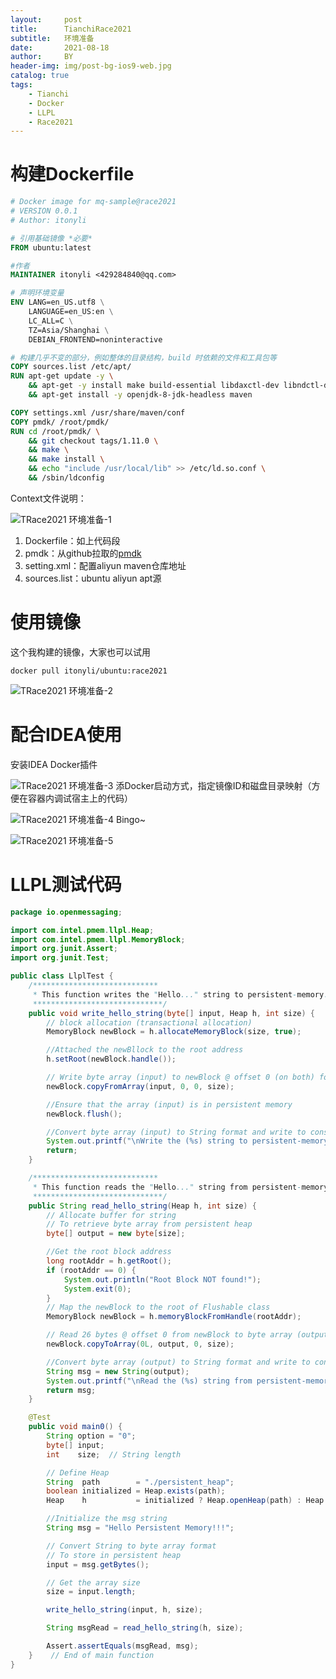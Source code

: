 ```yaml
---
layout:     post
title:      TianchiRace2021
subtitle:   环境准备
date:       2021-08-18
author:     BY
header-img: img/post-bg-ios9-web.jpg
catalog: true
tags:
    - Tianchi
    - Docker
    - LLPL
    - Race2021
---
```

# 构建Dockerfile

```Dockerfile
# Docker image for mq-sample@race2021
# VERSION 0.0.1
# Author: itonyli

# 引用基础镜像 *必要*
FROM ubuntu:latest

#作者
MAINTAINER itonyli <429284840@qq.com>

# 声明环境变量
ENV LANG=en_US.utf8 \
    LANGUAGE=en_US:en \
    LC_ALL=C \
    TZ=Asia/Shanghai \
    DEBIAN_FRONTEND=noninteractive

# 构建几乎不变的部分，例如整体的目录结构，build 时依赖的文件和工具包等
COPY sources.list /etc/apt/
RUN apt-get update -y \
    && apt-get -y install make build-essential libdaxctl-dev libndctl-dev pandoc m4 libfabric-dev pkg-config git vim \
    && apt-get install -y openjdk-8-jdk-headless maven

COPY settings.xml /usr/share/maven/conf
COPY pmdk/ /root/pmdk/
RUN cd /root/pmdk/ \
    && git checkout tags/1.11.0 \
    && make \
    && make install \
    && echo "include /usr/local/lib" >> /etc/ld.so.conf \
    && /sbin/ldconfig
```

Context文件说明：

![TRace2021 环境准备-1](https://litao.info//img/202108182044822.png)

1. Dockerfile：如上代码段
2. pmdk：从github拉取的[pmdk](https://github.com/pmem/pmdk.git)
3. setting.xml：配置aliyun maven仓库地址
4. sources.list：ubuntu aliyun apt源



# 使用镜像

这个我构建的镜像，大家也可以试用
```Docker
docker pull itonyli/ubuntu:race2021
```
![TRace2021 环境准备-2](https://litao.info//img/202108182044821.png)



# 配合IDEA使用

安装IDEA Docker插件

![TRace2021 环境准备-3](https://litao.info//img/202108182044819.png)
添Docker启动方式，指定镜像ID和磁盘目录映射（方便在容器内调试宿主上的代码）

![TRace2021 环境准备-4](https://litao.info//img/202108182044820.png)
Bingo~

![TRace2021 环境准备-5](https://litao.info//img/202108182044818.png)



# LLPL测试代码

```java
package io.openmessaging;

import com.intel.pmem.llpl.Heap;
import com.intel.pmem.llpl.MemoryBlock;
import org.junit.Assert;
import org.junit.Test;

public class LlplTest {
    /****************************
     * This function writes the "Hello..." string to persistent-memory.
     *****************************/
    public void write_hello_string(byte[] input, Heap h, int size) {
        // block allocation (transactional allocation)
        MemoryBlock newBlock = h.allocateMemoryBlock(size, true);

        //Attached the newBllock to the root address
        h.setRoot(newBlock.handle());

        // Write byte array (input) to newBlock @ offset 0 (on both) for 26 bytes
        newBlock.copyFromArray(input, 0, 0, size);

        //Ensure that the array (input) is in persistent memory
        newBlock.flush();

        //Convert byte array (input) to String format and write to console
        System.out.printf("\nWrite the (%s) string to persistent-memory.\n", new String(input));
        return;
    }

    /****************************
     * This function reads the "Hello..." string from persistent-memory.
     *****************************/
    public String read_hello_string(Heap h, int size) {
        // Allocate buffer for string
        // To retrieve byte array from persistent heap
        byte[] output = new byte[size];

        //Get the root block address
        long rootAddr = h.getRoot();
        if (rootAddr == 0) {
            System.out.println("Root Block NOT found!");
            System.exit(0);
        }
        // Map the newBlock to the root of Flushable class
        MemoryBlock newBlock = h.memoryBlockFromHandle(rootAddr);

        // Read 26 bytes @ offset 0 from newBlock to byte array (output)
        newBlock.copyToArray(0L, output, 0, size);

        //Convert byte array (output) to String format and write to console
        String msg = new String(output);
        System.out.printf("\nRead the (%s) string from persistent-memory.\n", msg);
        return msg;
    }

    @Test
    public void main0() {
        String option = "0";
        byte[] input;
        int    size;  // String length

        // Define Heap
        String  path        = "./persistent_heap";
        boolean initialized = Heap.exists(path);
        Heap    h           = initialized ? Heap.openHeap(path) : Heap.createHeap(path, 1024 * 1024 * 16L);

        //Initialize the msg string
        String msg = "Hello Persistent Memory!!!";

        // Convert String to byte array format
        // To store in persistent heap
        input = msg.getBytes();

        // Get the array size
        size = input.length;

        write_hello_string(input, h, size);

        String msgRead = read_hello_string(h, size);

        Assert.assertEquals(msgRead, msg);
    }    // End of main function
}

```

